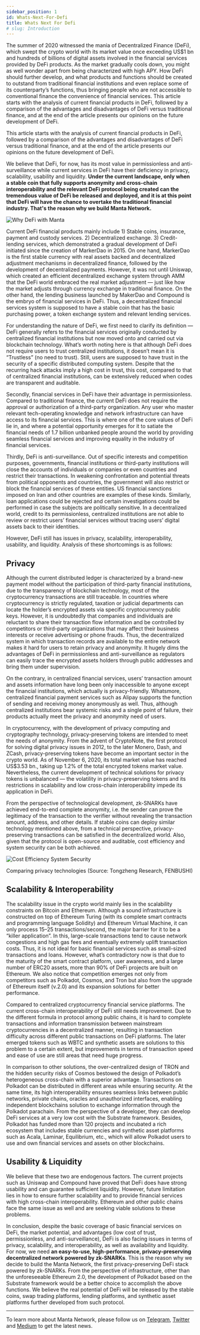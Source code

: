 ```yaml
---
sidebar_position: 1
id: Whats-Next-For-Defi
title: Whats Next For Defi
# slug: Introduction
---
```


The summer of 2020 witnessed the mania of Decentralized Finance (DeFi), which swept the crypto world with its market value once exceeding US$1 bn and hundreds of billions of digital assets involved in the financial services provided by DeFi products. As the market gradually cools down, you might as well wonder apart from being characterized with high APY. How DeFi should further develop, and what products and functions should be created to outstand from traditional financial institutions and even replace some of its counterparty’s functions, thus bringing people who are not accessible to conventional finance the convenience of financial services.
This article starts with the analysis of current financial products in DeFi, followed by a comparison of the advantages and disadvantages of DeFi versus traditional finance, and at the end of the article presents our opinions on the future development of DeFi.

This article starts with the analysis of current financial products in DeFi, followed by a comparison of the advantages and disadvantages of DeFi versus traditional finance, and at the end of the article presents our opinions on the future development of DeFi.

We believe that DeFi, for now, has its most value in permissionless and anti-surveillance while current services in DeFi have their deficiency in privacy, scalability, usability and liquidity. **Under the current landscape, only when a stable coin that fully supports anonymity and cross-chain interoperability and the relevant DeFi protocol being created can the tremendous value of DeFi be released and deployed, and it is at this point that DeFi will have the chance to overtake the traditional financial industry. That's the reason why we build Manta Network.**

![Why DeFi with Manta](/img/why_defi_with_manta.png)

Current DeFi financial products mainly include 1) Stable coins, insurance, payment and custody services. 2) Decentralized exchange. 3) Credit-lending services, which demonstrated a gradual development of DeFi initiated since the creation of MarkerDao in 2015. On one hand, MarkerDao is the first stable currency with real assets backed and decentralized adjustment mechanisms in decentralized finance, followed by the development of decentralized payments. However, it was not until Uniswap, which created an efficient decentralized exchange system through AMM that the DeFi world embraced the real market adjustment — just like how the market adjusts through currency exchange in traditional finance. On the other hand, the lending business launched by MakerDao and Compound is the embryo of financial services in DeFi. Thus, a decentralized financial services system is supposed to have a stable coin that has the basic purchasing power, a token exchange system and relevant lending services.

For understanding the nature of DeFi, we first need to clarify its definition — DeFi generally refers to the financial services originally conducted by centralized financial institutions but now moved onto and carried out via blockchain technology. What’s worth noting here is that although DeFi does not require users to trust centralized institutions, it doesn’t mean it is “Trustless” (no need to trust). Still, users are supposed to have trust in the security of a specific distributed computing system. Despite that the recurring hack attacks imply a high cost in trust, this cost, compared to that of centralized financial institutions, can be extensively reduced when codes are transparent and auditable.

Secondly, financial services in DeFi have their advantage in permissionless. Compared to traditional finance, the current DeFi does not require the approval or authorization of a third-party organization. Any user who master relevant tech-operating knowledge and network infrastructure can have access to its financial services. This is where one of the core values ​​of DeFi lie in, and where a potential opportunity emerges for it to satiate the financial needs of 1.7 billion unbanked people around the world by providing seamless financial services and improving equality in the industry of financial services.

Thirdly, DeFi is anti-surveillance. Out of specific interests and competition purposes, governments, financial institutions or third-party institutions will close the accounts of individuals or companies or even countries and restrict their transactions. In weakening confrontation and potential threats from political opponents and countries, the government will also restrict or block the financial services of these entities. US financial sanctions imposed on Iran and other countries are examples of these kinds. Similarly, loan applications could be rejected and certain investigations could be performed in case the subjects are politically sensitive. In a decentralized world, credit to its permissionless, centralized institutions are not able to review or restrict users’ financial services without tracing users’ digital assets back to their identities.

However, DeFi still has issues in privacy, scalability, interoperability, usability, and liquidity. Analysis of these shortcomings is as follows:

## Privacy

Although the current distributed ledger is characterized by a brand-new payment model without the participation of third-party financial institutions, due to the transparency of blockchain technology, most of the cryptocurrency transactions are still traceable. In countries where cryptocurrency is strictly regulated, taxation or judicial departments can locate the holder’s encrypted assets via specific cryptocurrency public keys. However, it is undoubtedly that companies and individuals are reluctant to share their transaction flow information and be controlled by competitors or third-party organizations that may affect their business interests or receive advertising or phone frauds. Thus, the decentralized system in which transaction records are available to the entire network makes it hard for users to retain privacy and anonymity. It hugely dims the advantages of DeFi in permissionless and anti-surveillance as regulators can easily trace the encrypted assets holders through public addresses and bring them under supervision.

On the contrary, in centralized financial services, users’ transaction amount and assets information have long been only inaccessible to anyone except the financial institutions, which actually is privacy-friendly. Whatsmore, centralized financial payment services such as Alipay supports the function of sending and receiving money anonymously as well. Thus, although centralized institutions bear systemic risks and a single point of failure, their products actually meet the privacy and anonymity need of users.

In cryptocurrency, with the development of privacy computing and cryptography technology, privacy-preserving tokens are intended to meet the needs of anonymity. From the advent of CryptoNote, the first protocol for solving digital privacy issues in 2012, to the later Monero, Dash, and ZCash, privacy-preserving tokens have become an important sector in the crypto world. As of November 6, 2020, its total market value has reached US$3.53 bn., taking up 1.2% of the total encrypted tokens market value. Nevertheless, the current development of technical solutions for privacy tokens is unbalanced — the volatility in privacy-preserving tokens and its restrictions in scalability and low cross-chain interoperability impede its application in DeFi.

From the perspective of technological development, zk-SNARKs have achieved end-to-end complete anonymity, i.e. the sender can prove the legitimacy of the transaction to the verifier without revealing the transaction amount, address, and other details. If stable coins can deploy similar technology mentioned above, from a technical perspective, privacy-preserving transactions can be satisfied in the decentralized world. Also, given that the protocol is open-source and auditable, cost efficiency and system security can be both achieved.

![Cost Efficiency System Security](/img/cost_efficiency_system_security.png)

Comparing privacy technologies (Source: Tongzheng Research, FENBUSHI)

## Scalability & Interoperability

The scalability issue in the crypto world mainly lies in the scalability constraints on Bitcoin and Ethereum. Although a sound infrastructure is constructed on top of Ethereum Turing (with its complete smart contracts and programming language Solidity) and Ethereum Virtual Machine, it can only process 15–25 transactions/second, the major barrier for it to be a “killer application”. In this, large-scale transactions tend to cause network congestions and high gas fees and eventually extremely uplift transaction costs. Thus, it is not ideal for basic financial services such as small-sized transactions and loans. However, what’s contradictory now is that due to the maturity of the smart contract platform, user awareness, and a large number of ERC20 assets, more than 90% of DeFi projects are built on Ethereum. We also notice that competition emerges not only from competitors such as Polkadot, Cosmos, and Tron but also from the upgrade of Ethereum itself (v.2.0) and its expansion solutions for better performance.

Compared to centralized cryptocurrency financial service platforms. The current cross-chain interoperability of DeFi still needs improvement. Due to the different formula in protocol among public chains, it is hard to complete transactions and information transmission between mainstream cryptocurrencies in a decentralized manner, resulting in transaction difficulty across different public transactions on DeFi platforms. The later emerged tokens such as WBTC and synthetic assets are solutions to this problem to a certain extent, but improvements in terms of transaction speed and ease of use are still areas that need huge progress.

In comparison to other solutions, the over-centralized design of TRON and the hidden security risks of Cosmos bestowed the design of Polkadot’s heterogeneous cross-chain with a superior advantage. Transactions on Polkadot can be distributed in different areas while ensuring security. At the same time, its high interoperability ensures seamless links between public networks, private chains, oracles and unauthorized interfaces, enabling independent blockchains solution to exchange information through the Polkadot parachain. From the perspective of a developer, they can develop DeFi services at a very low cost with the Substrate framework. Besides, Polkadot has funded more than 120 projects and incubated a rich ecosystem that includes stable currencies and synthetic asset platforms such as Acala, Laminar, Equilibrium, etc., which will allow Polkadot users to use and own financial services and assets on other blockchains.

## Usability & Liquidity

We believe that these two are endogenous factors. The current projects such as Uniswap and Compound have proved that DeFi does have strong usability and can guarantee sufficient liquidity. However, future limitation lies in how to ensure further scalability and to provide financial services with high cross-chain interoperability. Ethereum and other public chains face the same issue as well and are seeking viable solutions to these problems.

In conclusion, despite the basic coverage of basic financial services on DeFi, the market potential, and advantages (low cost of trust, permissionless, and anti-surveillance), DeFi is also facing issues in terms of privacy, scalability, and interoperability, as well as availability and liquidity. For now, we need **an easy-to-use, high-performance, privacy-preserving decentralized network powered by zk-SNARKs**. This is the reason why we decide to build the Manta Network, the first privacy-preserving DeFi stack powered by zk-SNARKs. From the perspective of infrastructure, other than the unforeseeable Ethereum 2.0, the development of Polkadot based on the Substrate framework would be a better choice to accomplish the above functions. We believe the real potential of DeFi will be released by the stable coins, swap trading platforms, lending platforms, and synthetic asset platforms further developed from such protocol.

---

To learn more about Manta Network, please follow us on [Telegram](https://t.me/mantanetwork), [Twitter](https://twitter.com/mantanetwork) and [Medium](https://mantanetwork.medium.com) to get the latest news.
